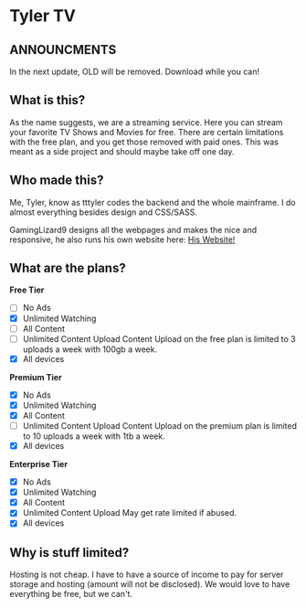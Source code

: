 # Tyler TV

## ANNOUNCMENTS

In the next update, OLD will be removed. Download while you can!

## What is this?

As the name suggests, we are a streaming service. Here you can stream your favorite TV Shows and Movies for free. There are certain limitations with the free plan, and you get those removed with paid ones. This was meant as a side project and should maybe take off one day.

## Who made this?

Me, Tyler, know as tttyler codes the backend and the whole mainframe. I do almost everything besides design and CSS/SASS.

GamingLizard9 designs all the webpages and makes the nice and responsive, he also runs his own website here: [His Website!](https://gaminglizard9.github.io)

## What are the plans?

**Free Tier**

 - [ ] No Ads
 - [x] Unlimited Watching 
 - [ ] All Content 
 - [ ] Unlimited Content Upload
 Content Upload on the free plan is limited to 3 uploads a week with 100gb a week.
 - [x] All devices

**Premium Tier**

 - [x] No Ads
 - [x] Unlimited Watching 
 - [x] All Content 
 - [ ] Unlimited Content Upload
 Content Upload on the premium plan is limited to 10 uploads a week with 1tb a week.
 - [x] All devices

**Enterprise Tier**

 - [x] No Ads
 - [x] Unlimited Watching 
 - [x] All Content 
 - [x] Unlimited Content Upload
 May get rate limited if abused.
 - [x] All devices

## Why is stuff limited?

Hosting is not cheap. I have to have a source of income to pay for server storage and hosting (amount will not be disclosed). We would love to have everything be free, but we can't.
